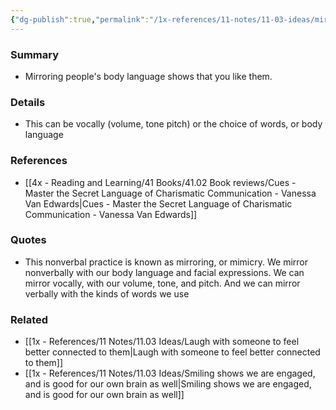 ```yaml
---
{"dg-publish":true,"permalink":"/1x-references/11-notes/11-03-ideas/mirror-people-s-body-language-to-show-that-you-like-them/","title":"Mirror people's body language to show that you like them","created":"2024-08-18T21:24:42.409+03:00","updated":"2024-08-19T19:42:32.713+03:00"}
---
```



### Summary
- Mirroring people's body language shows that you like them.

### Details
- This can be vocally (volume, tone pitch) or the choice of words, or body language

### References
- [[4x - Reading and Learning/41 Books/41.02 Book reviews/Cues - Master the Secret Language of Charismatic Communication - Vanessa Van Edwards\|Cues - Master the Secret Language of Charismatic Communication - Vanessa Van Edwards]]
 

### Quotes
- This nonverbal practice is known as mirroring, or mimicry. We mirror nonverbally with our body language and facial expressions. We can mirror vocally, with our volume, tone, and pitch. And we can mirror verbally with the kinds of words we use


### Related
- [[1x - References/11 Notes/11.03 Ideas/Laugh with someone to feel better connected to them\|Laugh with someone to feel better connected to them]]
- [[1x - References/11 Notes/11.03 Ideas/Smiling shows we are engaged, and is good for our own brain as well\|Smiling shows we are engaged, and is good for our own brain as well]]